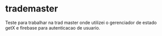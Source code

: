 # trademaster

Teste para trabalhar na trad master onde utilizei o gerenciador de estado getX e firebase para autenticacao de usuario.
